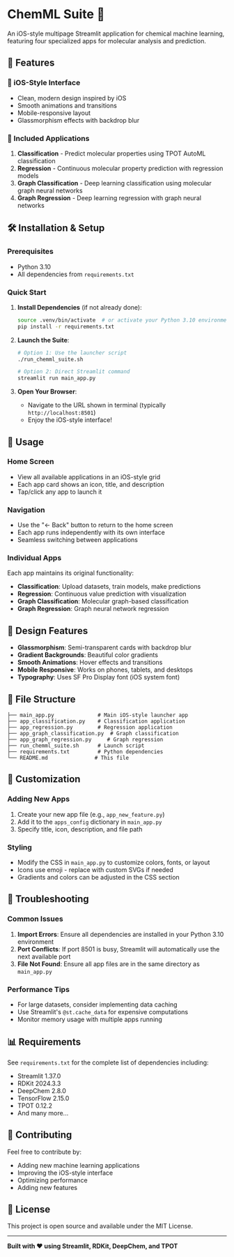 # ChemML Suite 🧬

An iOS-style multipage Streamlit application for chemical machine learning, featuring four specialized apps for molecular analysis and prediction.

## 🚀 Features

### 📱 iOS-Style Interface
- Clean, modern design inspired by iOS
- Smooth animations and transitions
- Mobile-responsive layout
- Glassmorphism effects with backdrop blur

### 🧪 Included Applications

1. **Classification** - Predict molecular properties using TPOT AutoML classification
2. **Regression** - Continuous molecular property prediction with regression models  
3. **Graph Classification** - Deep learning classification using molecular graph neural networks
4. **Graph Regression** - Deep learning regression with graph neural networks

## 🛠️ Installation & Setup

### Prerequisites
- Python 3.10
- All dependencies from `requirements.txt`

### Quick Start

1. **Install Dependencies** (if not already done):
   ```bash
   source .venv/bin/activate  # or activate your Python 3.10 environment
   pip install -r requirements.txt
   ```

2. **Launch the Suite**:
   ```bash
   # Option 1: Use the launcher script
   ./run_chemml_suite.sh
   
   # Option 2: Direct Streamlit command
   streamlit run main_app.py
   ```

3. **Open Your Browser**:
   - Navigate to the URL shown in terminal (typically `http://localhost:8501`)
   - Enjoy the iOS-style interface!

## 📱 Usage

### Home Screen
- View all available applications in an iOS-style grid
- Each app card shows an icon, title, and description
- Tap/click any app to launch it

### Navigation
- Use the "← Back" button to return to the home screen
- Each app runs independently with its own interface
- Seamless switching between applications

### Individual Apps
Each app maintains its original functionality:
- **Classification**: Upload datasets, train models, make predictions
- **Regression**: Continuous value prediction with visualization
- **Graph Classification**: Molecular graph-based classification
- **Graph Regression**: Graph neural network regression

## 🎨 Design Features

- **Glassmorphism**: Semi-transparent cards with backdrop blur
- **Gradient Backgrounds**: Beautiful color gradients
- **Smooth Animations**: Hover effects and transitions
- **Mobile Responsive**: Works on phones, tablets, and desktops
- **Typography**: Uses SF Pro Display font (iOS system font)

## 📂 File Structure

```
├── main_app.py              # Main iOS-style launcher app
├── app_classification.py    # Classification application
├── app_regression.py        # Regression application
├── app_graph_classification.py  # Graph classification
├── app_graph_regression.py     # Graph regression
├── run_chemml_suite.sh      # Launch script
├── requirements.txt         # Python dependencies
└── README.md               # This file
```

## 🔧 Customization

### Adding New Apps
1. Create your new app file (e.g., `app_new_feature.py`)
2. Add it to the `apps_config` dictionary in `main_app.py`
3. Specify title, icon, description, and file path

### Styling
- Modify the CSS in `main_app.py` to customize colors, fonts, or layout
- Icons use emoji - replace with custom SVGs if needed
- Gradients and colors can be adjusted in the CSS section

## 🚨 Troubleshooting

### Common Issues

1. **Import Errors**: Ensure all dependencies are installed in your Python 3.10 environment
2. **Port Conflicts**: If port 8501 is busy, Streamlit will automatically use the next available port
3. **File Not Found**: Ensure all app files are in the same directory as `main_app.py`

### Performance Tips
- For large datasets, consider implementing data caching
- Use Streamlit's `@st.cache_data` for expensive computations
- Monitor memory usage with multiple apps running

## 📊 Requirements

See `requirements.txt` for the complete list of dependencies including:
- Streamlit 1.37.0
- RDKit 2024.3.3
- DeepChem 2.8.0
- TensorFlow 2.15.0
- TPOT 0.12.2
- And many more...

## 🤝 Contributing

Feel free to contribute by:
- Adding new machine learning applications
- Improving the iOS-style interface
- Optimizing performance
- Adding new features

## 📄 License

This project is open source and available under the MIT License.

---

**Built with ❤️ using Streamlit, RDKit, DeepChem, and TPOT**
